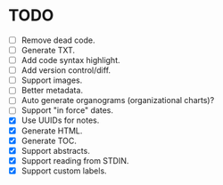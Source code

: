 # TODO

* [ ] Remove dead code.
* [ ] Generate TXT.
* [ ] Add code syntax highlight.
* [ ] Add version control/diff.
* [ ] Support images.
* [ ] Better metadata.
* [ ] Auto generate organograms (organizational charts)?
* [ ] Support "in force" dates.
* [X] Use UUIDs for notes.
* [X] Generate HTML.
* [X] Generate TOC.
* [X] Support abstracts.
* [X] Support reading from STDIN.
* [X] Support custom labels.
